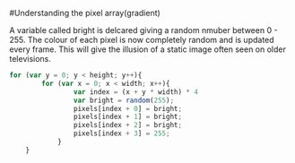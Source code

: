 #Understanding the pixel array(gradient)

A variable called bright is delcared giving a random nmuber between 0 - 255. The colour of each pixel is now completely random and is updated every frame. This will give the illusion of a static image often seen on older televisions.
```js
for (var y = 0; y < height; y++){
        for (var x = 0; x < width; x++){
                var index = (x + y * width) * 4
                var bright = random(255);           
                pixels[index + 0] = bright;         
                pixels[index + 1] = bright;         
                pixels[index + 2] = bright;         
                pixels[index + 3] = 255;
            }
    }
```